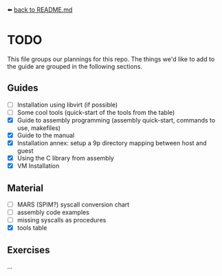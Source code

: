 :arrow_left: [back to README.md](README.md)


# TODO
This file groups our plannings for this repo. The things we'd like to add to the guide are grouped in the following sections.

## Guides
- [ ] Installation using libvirt (if possible)
- [ ] Some cool tools (quick-start of the tools from the table)
- [x] Guide to assembly programming (assembly quick-start, commands to use, makefiles)
- [x] Guide to the manual
- [x] Installation annex: setup a 9p directory mapping between host and guest
- [x] Using the C library from assembly
- [x] VM Installation

## Material
- [ ] MARS (SPIM?) syscall conversion chart
- [ ] assembly code examples
- [ ] missing syscalls as procedures
- [x] tools table

## Exercises
...
